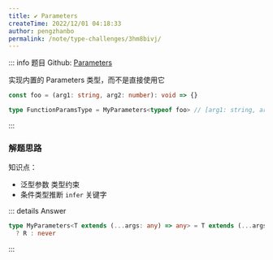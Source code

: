 ```yaml
---
title: ✔️ Parameters
createTime: 2022/12/01 04:18:33
author: pengzhanbo
permalink: /note/type-challenges/3hm8bivj/
---
```


::: info 题目
Github: [Parameters](https://github.com/type-challenges/type-challenges/blob/main/questions/03312-easy-parameters/)

实现内置的 Parameters 类型，而不是直接使用它

```ts
const foo = (arg1: string, arg2: number): void => {}

type FunctionParamsType = MyParameters<typeof foo> // [arg1: string, arg2: number]
```
:::

### 解题思路

知识点：
- 泛型参数 类型约束
- 条件类型推断 `infer` 关键字

::: details Answer
```ts
type MyParameters<T extends (...args: any) => any> = T extends (...args: infer R) => any
  ? R : never
```
:::
